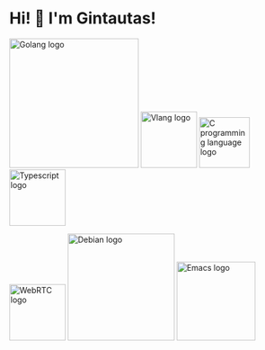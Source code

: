 # Hi! 👋 I'm Gintautas! 
<img src="https://upload.wikimedia.org/wikipedia/commons/thumb/0/05/Go_Logo_Blue.svg/1200px-Go_Logo_Blue.svg.png" alt="Golang logo" width=230 /> <img src="https://raw.githubusercontent.com/vlang/v-logo/master/dist/v-logo.svg?sanitize=true" alt="Vlang logo" width=100 /> <img src="https://upload.wikimedia.org/wikipedia/commons/thumb/1/18/C_Programming_Language.svg/695px-C_Programming_Language.svg.png" alt="C programming language logo" width=90 /> &nbsp; &nbsp; <img src="https://upload.wikimedia.org/wikipedia/commons/4/4c/Typescript_logo_2020.svg" alt="Typescript logo" width=100 />


<img src="https://blog.wildix.com/wp-content/uploads/2016/11/webrtc-logo-vert-retro-255x305-1.png" alt="WebRTC logo" width=100 /> <img src="https://www.debian.org/Pics/debian-logo-1024x576.png" alt="Debian logo" width=190 /> <img src="https://upload.wikimedia.org/wikipedia/commons/thumb/0/08/EmacsIcon.svg/1024px-EmacsIcon.svg.png" alt="Emacs logo" width=140/>
